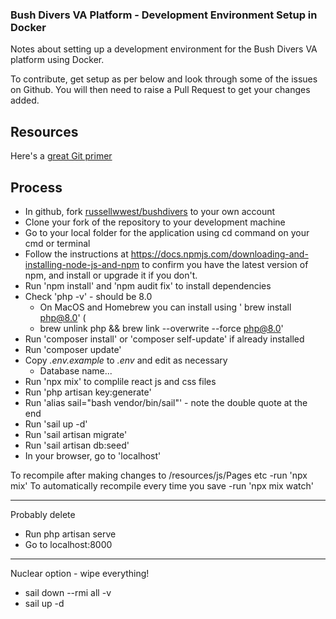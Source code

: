 ### Bush Divers VA Platform - Development Environment Setup in Docker

Notes about setting up a development environment for the Bush Divers VA platform using Docker.

To contribute, get setup as per below and look through some of the issues on Github.
You will then need to raise a Pull Request to get your changes added.

## Resources
Here's a [great Git primer](https://www.madebymike.com.au/writing/how-to-git/)

## Process
- In github, fork [russellwwest/bushdivers](https://github.com/russellwwest/bushdivers) to your own account  
- Clone your fork of the repository to your development machine 
- Go to your local folder for the application using cd command on your cmd or terminal
- Follow the instructions at https://docs.npmjs.com/downloading-and-installing-node-js-and-npm to confirm you have the latest version of npm, and install or upgrade it if you don't. 
- Run 'npm install' and 'npm audit fix' to install dependencies
- Check 'php -v' - should be 8.0
  - On MacOS and Homebrew you can install using ' brew install php@8.0' (
  - brew unlink php && brew link --overwrite --force php@8.0'
- Run 'composer install' or 'composer self-update' if already installed
- Run 'composer update'
- Copy _.env.example_ to _.env_ and edit as necessary
  - Database name...
- Run 'npx mix' to complile react js and css files
- Run 'php artisan key:generate'
- Run 'alias sail="bash vendor/bin/sail"' - note the double quote at the end
- Run 'sail up -d'
- Run 'sail artisan migrate'
- Run 'sail artisan db:seed'
- In your browser, go to 'localhost'
 
To recompile after making changes to /resources/js/Pages etc
-run 'npx mix'
To automatically recompile every time you save
-run 'npx mix watch'

---
Probably delete
- Run php artisan serve
- Go to localhost:8000


---
Nuclear option - wipe everything!
- sail down --rmi all -v
- sail up -d